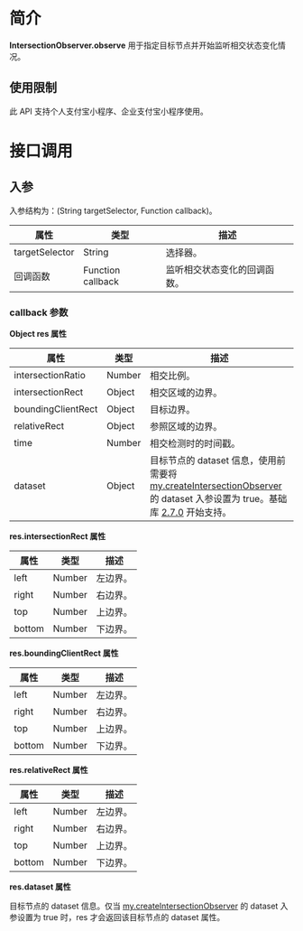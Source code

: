 # 简介
**IntersectionObserver.observe** 用于指定目标节点并开始监听相交状态变化情况。

## 使用限制
此 API 支持个人支付宝小程序、企业支付宝小程序使用。

# 接口调用

## 入参
入参结构为：(String targetSelector, Function callback)。

| **属性** | **类型** | **描述** |
| --- | --- | --- |
| targetSelector | String | 选择器。 |
| 回调函数 | Function callback | 监听相交状态变化的回调函数。 |


### callback 参数
**Object res 属性**

| **属性** | **类型** | **描述** |
| --- | --- | --- |
| intersectionRatio | Number | 相交比例。 |
| intersectionRect | Object | 相交区域的边界。 |
| boundingClientRect | Object | 目标边界。 |
| relativeRect | Object | 参照区域的边界。 |
| time | Number | 相交检测时的时间戳。 |
| dataset | Object | 目标节点的 dataset 信息，使用前需要将 [my.createIntersectionObserver](https://opendocs.alipay.com/mini/api/intersectionobserver) 的 dataset 入参设置为 true。基础库 [2.7.0](https://opendocs.alipay.com/mini/framework/lib-upgrade-v2) 开始支持。 |

**res.intersectionRect 属性**

| **属性** | **类型** | **描述** |
| --- | --- | --- |
| left | Number | 左边界。 |
| right | Number | 右边界。 |
| top | Number | 上边界。 |
| bottom | Number | 下边界。 |

**res.boundingClientRect 属性**

| **属性** | **类型** | **描述** |
| --- | --- | --- |
| left | Number | 左边界。 |
| right | Number | 右边界。 |
| top | Number | 上边界。 |
| bottom | Number | 下边界。 |

**res.relativeRect 属性**

| **属性** | **类型** | **描述** |
| --- | --- | --- |
| left | Number | 左边界。 |
| right | Number | 右边界。 |
| top | Number | 上边界。 |
| bottom | Number | 下边界。 |

**res.dataset 属性**

目标节点的 dataset 信息。仅当 [my.createIntersectionObserver](https://opendocs.alipay.com/mini/api/intersectionobserver) 的 dataset 入参设置为 true 时，res 才会返回该目标节点的 dataset 属性。
